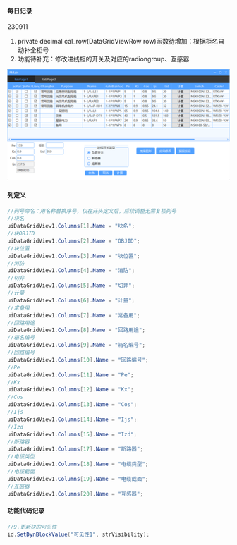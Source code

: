 #### 每日记录

230911

1. private decimal cal_row(DataGridViewRow row)函数待增加：根据柜名自动补全柜号
2. 功能待补充：修改进线柜的开关及对应的radiongroup、互感器

![image-20230911225751367](picture/image-20230911225751367.png)





#### 列定义

```C#
//列号命名：用名称替换序号，仅在开头定义后，后续调整无需复核列号
//块名
uiDataGridView1.Columns[1].Name = "块名";
//块OBJID
uiDataGridView1.Columns[2].Name = "OBJID";
//块位置
uiDataGridView1.Columns[3].Name = "块位置";
//消防
uiDataGridView1.Columns[4].Name = "消防";
//切非
uiDataGridView1.Columns[5].Name = "切非";
//计量
uiDataGridView1.Columns[6].Name = "计量";
//常备用
uiDataGridView1.Columns[7].Name = "常备用";
//回路用途
uiDataGridView1.Columns[8].Name = "回路用途";
//箱名编号
uiDataGridView1.Columns[9].Name = "箱名编号";
//回路编号
uiDataGridView1.Columns[10].Name = "回路编号";
//Pe
uiDataGridView1.Columns[11].Name = "Pe";
//Kx
uiDataGridView1.Columns[12].Name = "Kx";
//Cos
uiDataGridView1.Columns[13].Name = "Cos";
//Ijs
uiDataGridView1.Columns[14].Name = "Ijs";
//Izd
uiDataGridView1.Columns[15].Name = "Izd";
//断路器
uiDataGridView1.Columns[17].Name = "断路器";
//电缆类型
uiDataGridView1.Columns[18].Name = "电缆类型";
//电缆截面
uiDataGridView1.Columns[19].Name = "电缆截面";
//互感器
uiDataGridView1.Columns[20].Name = "互感器";
```



#### 功能代码记录



```C#
//9.更新块的可见性
id.SetDynBlockValue("可见性1", strVisibility);

```

